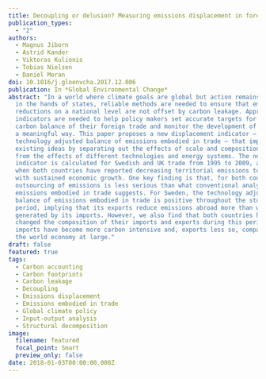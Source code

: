 ```yaml
---
title: Decoupling or delusion? Measuring emissions displacement in foreign trade
publication_types:
  - "2"
authors:
  - Magnus Jiborn
  - Astrid Kander
  - Viktoras Kulionis
  - Tobias Nielsen
  - Daniel Moran
doi: 10.1016/j.gloenvcha.2017.12.006
publication: In *Global Environmental Change*
abstract: "In a world where climate goals are global but action remains firmly
  in the hands of states, reliable methods are needed to ensure that emissions
  reductions on a national level are not offset by carbon leakage. Appropriate
  indicators are needed to help policy makers set accurate targets for the
  carbon balance of their foreign trade and monitor the development of trade in
  a meaningful way. This paper proposes a new displacement indicator – the
  technology adjusted balance of emissions embodied in trade – that improves on
  existing ideas by separating out the effects of scale and composition of trade
  from the effects of different technologies and energy systems. The new
  indicator is calculated for Swedish and UK trade from 1995 to 2009, a period
  when both countries have reported decreasing territorial emissions together
  with sustained economic growth. One key finding is that, for both countries,
  outsourcing of emissions is less serious than what conventional analysis of
  emissions embodied in trade suggests. For Sweden, the technology adjusted
  balance of emissions embodied in trade is positive throughout the studied
  period, implying that its exports reduce emissions abroad more than what is
  generated by its imports. However, we also find that both countries have
  changed the composition of their imports and exports during this period:
  imports have become more carbon intensive and, exports less so, compared to
  the world economy at large."
draft: false
featured: true
tags:
  - Carbon accounting
  - Carbon footprints
  - Carbon leakage
  - Decoupling
  - Emissions displacement
  - Emissions embodied in trade
  - Global climate policy
  - Input-output analysis
  - Structural decomposition
image:
  filename: featured
  focal_point: Smart
  preview_only: false
date: 2018-01-03T00:00:00.000Z
---
```

